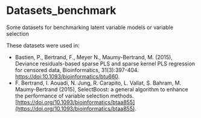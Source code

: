 # Datasets_benchmark
Some datasets for benchmarking latent variable models or variable selection

These datasets were used in:

* Bastien, P., Bertrand, F., Meyer N., Maumy-Bertrand, M. (2015), Deviance residuals-based sparse PLS and sparse kernel PLS regression for censored data, Bioinformatics, 31(3):397-404. [https://doi:10.1093/bioinformatics/btu660](https://doi:10.1093/bioinformatics/btu660).
* F. Bertrand, I. Aouadi, N. Jung, R. Carapito, L. Vallat, S. Bahram, M. Maumy-Bertrand (2015),  SelectBoost: a general algorithm to enhance the performance of variable selection methods. [https://doi.org/10.1093/bioinformatics/btaa855](https://doi.org/10.1093/bioinformatics/btaa855).


